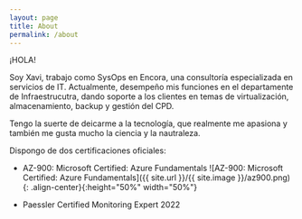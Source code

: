 ```yaml
---
layout: page
title: About
permalink: /about
---
```


¡HOLA! 

Soy Xavi, trabajo como SysOps en Encora, una consultoría especializada en servicios de IT. Actualmente, desempeño mis funciones en el departamente de Infraestrucutra, dando soporte a los clientes en temas de virtualización, almacenamiento, backup y gestión del CPD.

Tengo la suerte de deicarme a la tecnología, que realmente me apasiona y también me gusta mucho la ciencia y la nautraleza.

Dispongo de dos certificaciones oficiales:

- AZ-900: Microsoft Certified: Azure Fundamentals 
![AZ-900: Microsoft Certified: Azure Fundamentals]({{ site.url }}/{{ site.image }}/az900.png){: .align-center}{:height="50%" width="50%"}

- Paessler Certified Monitoring Expert 2022
